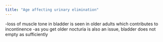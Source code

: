 ```yaml
---
title: "Age affecting urinary elimination"
---
```

-loss of muscle tone in bladder is seen in older adults which contributes to incontinence
-as you get older nocturia is also an issue, bladder does not empty as sufficiently

